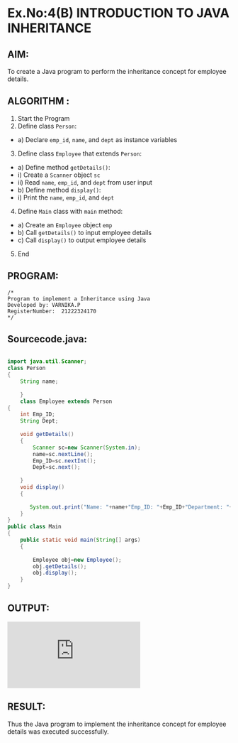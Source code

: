 # Ex.No:4(B) INTRODUCTION TO JAVA INHERITANCE

## AIM:
To create  a Java program to perform the inheritance concept for employee details.

## ALGORITHM :
1.	Start the Program
2.	Define class `Person`:
-	a) Declare `emp_id`, `name`, and `dept` as instance variables
3.	Define class `Employee` that extends `Person`:
-	a) Define method `getDetails()`:
-	i) Create a `Scanner` object `sc`
-	ii) Read `name`, `emp_id`, and `dept` from user input
-	b) Define method `display()`:
-	i) Print the `name`, `emp_id`, and `dept`
4.	Define `Main` class with `main` method:
-	a) Create an `Employee` object `emp`
-	b) Call `getDetails()` to input employee details
-	c) Call `display()` to output employee details
5.	End








## PROGRAM:
 ```
/*
Program to implement a Inheritance using Java
Developed by: VARNIKA.P
RegisterNumber:  21222324170
*/
```

## Sourcecode.java:

```java

import java.util.Scanner;
class Person
{
    String name;
    
    }
    class Employee extends Person
{
    int Emp_ID;
    String Dept;
   
    void getDetails()
    {
        Scanner sc=new Scanner(System.in);
        name=sc.nextLine();
        Emp_ID=sc.nextInt();
        Dept=sc.next();
       
    }
    void display()
    {
      
       System.out.print("Name: "+name+"Emp_ID: "+Emp_ID+"Department: "+Dept);
    }
}
public class Main
{
    public static void main(String[] args)
    {
        
        Employee obj=new Employee();
        obj.getDetails();
        obj.display();
    }
}


```


## OUTPUT:

![image](https://github.com/Varnikaparthiban/19AI307_JAVA/blob/e62cc1d664dcebe7057853c2957f3280dcaa006d/Module-04/DAY-2/README.MD)
## RESULT:
Thus the Java program to implement the inheritance concept for employee details was  executed successfully.

